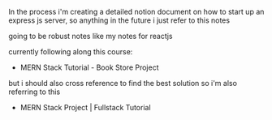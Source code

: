 In the process i'm creating a detailed notion document on how to start up an express js server, so anything in the future i just refer to this notes

going to be robust notes like my notes for reactjs

currently following along this course:
- MERN Stack Tutorial - Book Store Project

but i should also cross reference to find the best solution so i'm also referring to this
- MERN Stack Project | Fullstack Tutorial
